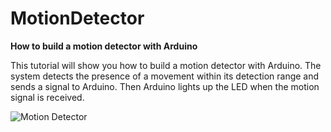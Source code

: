 # MotionDetector
**How to build a motion detector with Arduino**

This tutorial will show you how to build a motion detector with Arduino. 
The system detects the presence of a movement within its detection range and sends a signal to Arduino. 
Then Arduino lights up the LED when the motion signal is received.

![Motion Detector](http://a2.qpic.cn/psb?/V119D2Mq3oJSr3/V8U554ujfFJ4bghq5XrWw4XgSI*k5WKM6MDleEQavfo!/b/dD0BAAAAAAAA&ek=1&kp=1&pt=0&bo=1AHFAdQBxQERGS4!&vuin=245980226&tm=1503115200&sce=60-2-2&rf=viewer_4)
